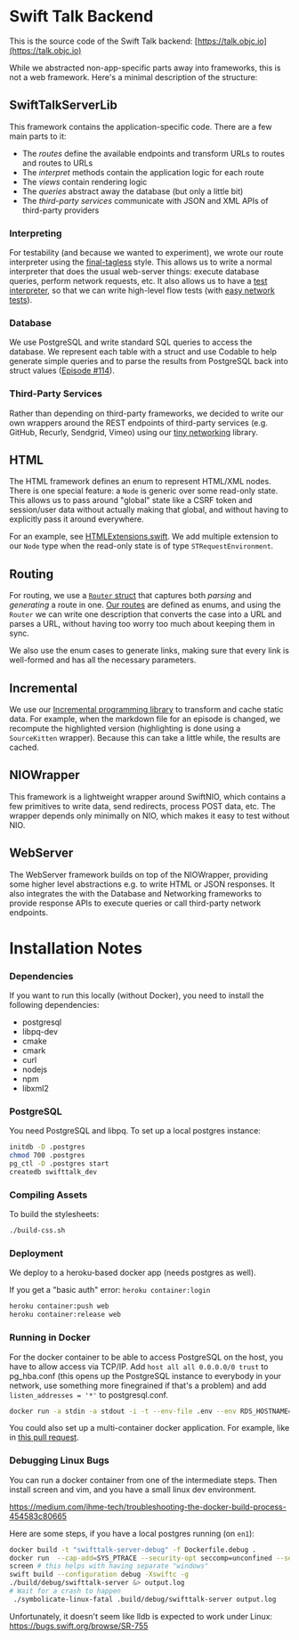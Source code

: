 # Swift Talk Backend

This is the source code of the Swift Talk backend: [https://talk.objc.io](https://talk.objc.io)

While we abstracted non-app-specific parts away into frameworks, this is not a web framework. Here's a minimal description of the structure:

## SwiftTalkServerLib

This framework contains the application-specific code. There are a few main parts to it:

- The *routes* define the available endpoints and transform URLs to routes and routes to URLs
- The *interpret* methods contain the application logic for each route
- The *views* contain rendering logic
- The *queries* abstract away the database (but only a little bit)
- The *third-party services* communicate with JSON and XML APIs of third-party providers

### Interpreting

For testability (and because we wanted to experiment), we wrote our route interpreter using the [final-tagless](https://talk.objc.io/episodes/S01E89-extensible-libraries-2-protocol-composition) style. This allows us to write a normal interpreter that does the usual web-server things: execute database queries, perform network requests, etc. It also allows us to have a [test interpreter](/Tests/swifttalkTests/TestHelpers.swift), so that we can write high-level flow tests (with [easy network tests](https://talk.objc.io/episodes/S01E137-testing-networking-code)).

### Database

We use PostgreSQL and write standard SQL queries to access the database. We represent each table with a struct and use Codable to help generate simple queries and to parse the results from PostgreSQL back into struct values ([Episode #114](https://talk.objc.io/episodes/S01E114-reflection-with-mirror-and-decodable)).

### Third-Party Services

Rather than depending on third-party frameworks, we decided to write our own wrappers around the REST endpoints of third-party services (e.g. GitHub, Recurly, Sendgrid, Vimeo) using our [tiny networking](https://talk.objc.io/episodes/S01E133-tiny-networking-library-revisited) library.

## HTML

The HTML framework defines an enum to represent HTML/XML nodes. There is one special feature: a `Node` is generic over some read-only state. This allows us to pass around "global" state like a CSRF token and session/user data without actually making that global, and without having to explicitly pass it around everywhere.

For an example, see [HTMLExtensions.swift](/Sources/SwiftTalkServerLib/Views/HTMLExtensions.swift). We add multiple extension to our `Node` type when the read-only state is of type `STRequestEnvironment`.

## Routing

For routing, we use a [`Router` struct](/Sources/Routing/Routing.swift#L49) that captures both *parsing* and *generating* a route in one. [Our routes](/Sources/SwiftTalkServerLib/Routes.swift#L13) are defined as enums, and using the `Router` we can write one description that converts the case into a URL and parses a URL, without having too worry too much about keeping them in sync.

We also use the enum cases to generate links, making sure that every link is well-formed and has all the necessary parameters.

## Incremental

We use our [Incremental programming library](https://talk.objc.io/collections/incremental-programming) to transform and cache static data. For example, when the markdown file for an episode is changed, we recompute the highlighted version (highlighting is done using a `SourceKitten` wrapper). Because this can take a little while, the results are cached.

## NIOWrapper

This framework is a lightweight wrapper around SwiftNIO, which contains a few primitives to write data, send redirects, process POST data, etc. The wrapper depends only minimally on NIO, which makes it easy to test without NIO.

## WebServer

The WebServer framework builds on top of the NIOWrapper, providing some higher level abstractions e.g. to write HTML or JSON responses. It also integrates the with the Database and Networking frameworks to provide response APIs to execute queries or call third-party network endpoints.

# Installation Notes

### Dependencies

If you want to run this locally (without Docker), you need to install the following dependencies:

- postgresql
- libpq-dev
- cmake
- cmark
- curl
- nodejs
- npm
- libxml2

### PostgreSQL

You need PostgreSQL and libpq. To set up a local postgres instance:

```sh
initdb -D .postgres
chmod 700 .postgres
pg_ctl -D .postgres start
createdb swifttalk_dev
```

### Compiling Assets

To build the stylesheets:

```sh
./build-css.sh
```

### Deployment

We deploy to a heroku-based docker app (needs postgres as well).

If you get a "basic auth" error: `heroku container:login`

```sh
heroku container:push web
heroku container:release web
```

### Running in Docker

For the docker container to be able to access PostgreSQL on the host, you have to allow access via TCP/IP.
Add `host all all 0.0.0.0/0 trust` to pg_hba.conf (this opens up the PostgreSQL instance to everybody in your network, use something more finegrained if that's a problem) and add `listen_addresses = '*'` to postgresql.conf.

```sh
docker run -a stdin -a stdout -i -t --env-file .env --env RDS_HOSTNAME=(ifconfig en1 | awk '/inet /{print $2}') -p 8765:8765 swifttalk-server
```

You could also set up a multi-container docker application. For example, like in [this pull request](https://github.com/objcio/swift-talk-backend/pull/99/files).


### Debugging Linux Bugs

You can run a docker container from one of the intermediate steps. Then install screen and vim, and you have a small linux dev environment.

https://medium.com/ihme-tech/troubleshooting-the-docker-build-process-454583c80665

Here are some steps, if you have a local postgres running (on `en1`):

```sh
docker build -t "swifttalk-server-debug" -f Dockerfile.debug .
docker run  --cap-add=SYS_PTRACE --security-opt seccomp=unconfined --security-opt apparmor=unconfined -a stdin -a stdout -i -t --env-file .env --env RDS_HOSTNAME=(ifconfig en1 | awk '/inet /{print $2}') -p 8765:8765 swifttalk-server-debug bash
screen # this helps with having separate "windows"
swift build --configuration debug -Xswiftc -g
./build/debug/swifttalk-server &> output.log
# Wait for a crash to happen
 ./symbolicate-linux-fatal .build/debug/swifttalk-server output.log
```

Unfortunately, it doesn't seem like lldb is expected to work under Linux: https://bugs.swift.org/browse/SR-755

